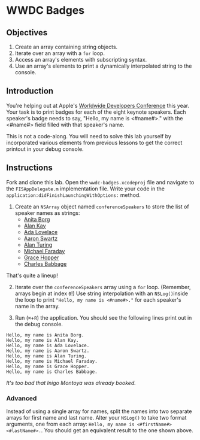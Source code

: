 # WWDC Badges

## Objectives

1. Create an array containing string objects.
2. Iterate over an array with a `for` loop.
3. Access an array's elements with subscripting syntax.
4. Use an array's elements to print a dynamically interpolated string to the console.

## Introduction

You're helping out at Apple's [Worldwide Developers Conference](https://developer.apple.com/wwdc/) this year. Your task is to print badges for each of the eight keynote speakers. Each speaker's badge needs to say, "Hello, my name is <#name#>." with the <#name#> field filled with that speaker's name.

This is not a code-along. You will need to solve this lab yourself by incorporated various elements from previous lessons to get the correct printout in your debug console.

## Instructions

Fork and clone this lab. Open the `wwdc-badges.xcodeproj` file and navigate to the `FISAppDelegate.m` implementation file. Write your code in the `application:didFinishLaunchingWithOptions:` method.

1. Create an `NSArray` object named `conferenceSpeakers` to store the list of speaker names as strings:
    * [Anita Borg](https://en.wikipedia.org/wiki/Anita_Borg)
    * [Alan Kay](https://en.wikipedia.org/wiki/Alan_Kay)
    * [Ada Lovelace](https://en.wikipedia.org/wiki/Ada_Lovelace)
    * [Aaron Swartz](https://en.wikipedia.org/wiki/Aaron_Swartz)
    * [Alan Turing](https://en.wikipedia.org/wiki/Alan_Turing)
    * [Michael Faraday](https://en.wikipedia.org/wiki/Michael_Faraday)
    * [Grace Hopper](https://en.wikipedia.org/wiki/Grace_Hopper)
    * [Charles Babbage](https://en.wikipedia.org/wiki/Charles_Babbage)
 
 That's quite a lineup!

2. Iterate over the `conferenceSpeakers` array using a `for` loop. (Remember, arrays begin at index `0`!) Use string interpolation with an `NSLog()`inside the loop to print `"Hello, my name is <#name#>."` for each speaker's name in the array.

3. Run (`⌘`+`R`) the application. You should see the following lines print out in the debug console.

```objc
Hello, my name is Anita Borg.
Hello, my name is Alan Kay.
Hello, my name is Ada Lovelace.
Hello, my name is Aaron Swartz.
Hello, my name is Alan Turing.
Hello, my name is Michael Faraday.
Hello, my name is Grace Hopper.
Hello, my name is Charles Babbage.
```
*It's too bad that Inigo Montoya was already booked.*

### Advanced

Instead of using a single array for names, split the names into two separate arrays for first name and last name. Alter your `NSLog()` to take two format arguments, one from each array: `Hello, my name is <#firstName#> <#lastName#>.`. You should get an equivalent result to the one shown above.
